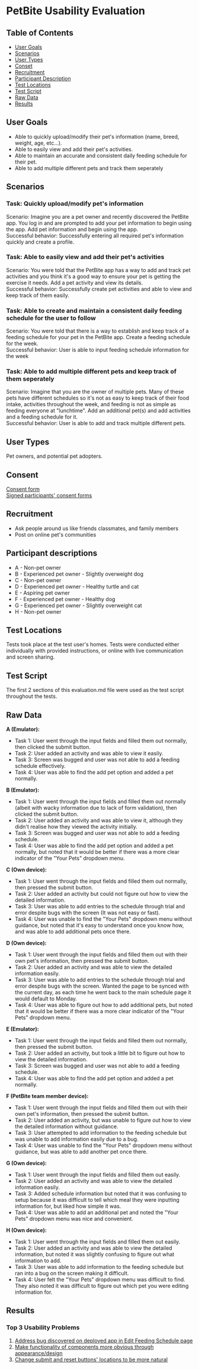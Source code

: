 # PetBite Usability Evaluation

## Table of Contents
* [User Goals](#user-goals)
* [Scenarios](#scenarios)
* [User Types](#user-types)
* [Conset](#consent)
* [Recruitment](#recruitment)
* [Participant Description](#participant-descriptions)
* [Test Locations](#test-locations)
* [Test Script](#test-script)
* [Raw Data](#raw-data)
* [Results](#results)



## User Goals
- Able to quickly upload/modify their pet's information (name, breed, weight, age, etc...).
- Able to easily view and add their pet's activities.
- Able to maintain an accurate and consistent daily feeding schedule for their pet.
- Able to add multiple different pets and track them seperately

## Scenarios
### Task: Quickly upload/modify pet's information

Scenario: Imagine you are a pet owner and recently discovered the PetBite app. You log in and are prompted to add your pet information to begin using the app. Add pet information and begin using the app. 
<br> Successful behavior: Successfully entering all required pet's information quickly and create a profile.

### Task: Able to easily view and add their pet's activities

Scenario: You were told that the PetBite app has a way to add and track pet activities and you think it's a good way to ensure your pet is getting the exercise it needs. Add a pet activity and view its details. 
<br> Successful behavior: Successfully create pet activities and able to view and keep track of them easily.

### Task: Able to create and maintain a consistent daily feeding schedule for the user to follow 

Scenario: You were told that there is a way to establish and keep track of a feeding schedule for your pet in the PetBite app. Create a feeding schedule for the week.
<br> Successful behavior: User is able to input feeding schedule information for the week

### Task: Able to add multiple different pets and keep track of them seperately

Scenario: Imagine that you are the owner of multiple pets. Many of these pets have different schedules so it's not as easy to keep track of their food intake, activities throughout the week, and feeding is not as simple as feeding everyone at "lunchtime". Add an additional pet(s) and add activities and a feeding schedule for it. 
<br> Successful behavior: User is able to add and track multiple different pets. 

## User Types
Pet owners, and potential pet adopters.

## Consent

[Consent form](consent/Recording_consent_form_PetBite.pdf)
<br>
[Signed participants' consent forms](https://github.com/PetBite/petbite.github.io/tree/main/consent)


## Recruitment
- Ask people around us like friends classmates, and family members
- Post on online pet's communities

## Participant descriptions
- A - Non-pet owner
- B - Experienced pet owner - Slightly overweight dog
- C - Non-pet owner
- D - Experienced pet owner - Healthy turtle and cat
- E - Aspiring pet owner
- F - Experienced pet owner - Healthy dog
- G - Experienced pet owner - Slightly overweight cat
- H - Non-pet owner

## Test Locations

Tests took place at the test user's homes. Tests were conducted either individually with provided instructions, or online with live communication and screen sharing. 

## Test Script

The first 2 sections of this evaluation.md file were used as the test script throughout the tests. 

## Raw Data

<b> A (Emulator): </b>
- Task 1: User went through the input fields and filled them out normally, then clicked the submit button. 
- Task 2: User added an activity and was able to view it easily. 
- Task 3: Screen was bugged and user was not able to add a feeding schedule effectively. 
- Task 4: User was able to find the add pet option and added a pet normally.

<b> B (Emulator): </b>
- Task 1: User went through the input fields and filled them out normally (albeit with wacky information due to lack of form validation), then clicked the submit button. 
- Task 2: User added an activity and was able to view it, although they didn't realise how they viewed the activity initially.
- Task 3: Screen was bugged and user was not able to add a feeding schedule. 
- Task 4: User was able to find the add pet option and added a pet normally, but noted that it would be better if there was a more clear indicator of the "Your Pets" dropdown menu.

<b> C (Own device): </b>
- Task 1: User went through the input fields and filled them out normally, then pressed the submit button. 
- Task 2: User added an activity but could not figure out how to view the detailed information. 
- Task 3: User was able to add entries to the schedule through trial and error despite bugs with the screen (It was not easy or fast). 
- Task 4: User was unable to find the "Your Pets" dropdown menu without guidance, but noted that it's easy to understand once you know how, and was able to add additional pets once there. 

<b> D (Own device): </b>
- Task 1: User went through the input fields and filled them out with their own pet's information, then pressed the submit button. 
- Task 2: User added an activity and was able to view the detailed information easily.  
- Task 3: User was able to add entries to the schedule through trial and error despite bugs with the screen. Wanted the page to be synced with the current day, as each time he went back to the main schedule page it would default to Monday. 
- Task 4: User was able to figure out how to add additional pets, but noted that it would be better if there was a more clear indicator of the "Your Pets" dropdown menu.

<b> E (Emulator): </b>
- Task 1: User went through the input fields and filled them out normally, then pressed the submit button. 
- Task 2: User added an activity, but took a little bit to figure out how to view the detailed information.
- Task 3: Screen was bugged and user was not able to add a feeding schedule. 
- Task 4: User was able to find the add pet option and added a pet normally. 

<b> F (PetBite team member device): </b>
- Task 1: User went through the input fields and filled them out with their own pet's information, then pressed the submit button. 
- Task 2: User added an activity, but was unable to figure out how to view the detailed information without guidance. 
- Task 3: User attempted to add information to the feeding schedule but was unable to add information easily due to a bug. 
- Task 4: User was unable to find the "Your Pets" dropdown menu without guidance, but was able to add another pet once there.

<b> G (Own device): </b>
- Task 1: User went through the input fields and filled them out easily. 
- Task 2: User added an activity and was able to view the detailed information easily. 
- Task 3: Added schedule information but noted that it was confusing to setup because it was difficult to tell which meal they were inputting information for, but liked how simple it was. 
- Task 4: User was able to add an additional pet and noted the "Your Pets" dropdown menu was nice and convenient.

<b> H (Own device): </b>
- Task 1: User went through the input fields and filled them out easily. 
- Task 2: User added an activity and was able to view the detailed information, but noted it was slightly confusing to figure out what information to add. 
- Task 3: User was able to add information to the feeding schedule but ran into a bug on the screen making it difficult. 
- Task 4: User felt the "Your Pets" dropdown menu was difficult to find. They also noted it was difficult to figure out which pet you were editing information for. 

## Results

### Top 3 Usability Problems
1. [Address bug discovered on deployed app in Edit Feeding Schedule page](https://github.com/PetBite/app/issues/112)
2. [Make functionality of components more obvious through appearance/design](https://github.com/PetBite/app/issues/113)
3. [Change submit and reset buttons' locations to be more natural](https://github.com/PetBite/app/issues/114)
